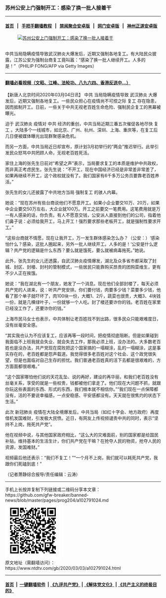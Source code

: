 ### 苏州公安上门强制开工：感染了换一批人接着干
------------------------

#### [首页](https://github.com/gfw-breaker/banned-news/blob/master/README.md) &nbsp;&nbsp;|&nbsp;&nbsp; [手把手翻墙教程](https://github.com/gfw-breaker/guides/wiki) &nbsp;&nbsp;|&nbsp;&nbsp; [禁闻聚合安卓版](https://github.com/gfw-breaker/bn-android) &nbsp;&nbsp;|&nbsp;&nbsp; [网门安卓版](https://github.com/oGate2/oGate) &nbsp;&nbsp;|&nbsp;&nbsp; [神州正道安卓版](https://github.com/SzzdOgate/update) 



<div><div class="featured_image">
 <a href="https://i.ntdtv.com/assets/uploads/2020/03/GettyImages-1199137387.jpg" target="_blank">
  <figure>
   <img alt="苏州公安上门强制开工：感染了换一批人接着干" src="https://i.ntdtv.com/assets/uploads/2020/03/GettyImages-1199137387-800x450.jpg"/>
  </figure><br/>
 </a>
 <span class="caption">
  中共当局隐瞒疫情导致武汉肺炎大爆发后，近期又强制各地复工。有大陆民众披露，江苏公安为强制台商复工竟叫嚣：“感染了换一批人继续开工。人多的是！”（PHILIP FONG/AFP via Getty Images）
 </span>
</div>
</div><hr/>

#### [翻墙必看视频（文昭、江峰、法轮功、八九六四、香港反送中...）](https://github.com/gfw-breaker/banned-news/blob/master/pages/link3.md)

<div><div class="post_content" itemprop="articleBody">
 <p>
  【新唐人北京时间2020年03月04日讯】
  <ok href="https://www.ntdtv.com/gb/中共.htm">
   中共
  </ok>
  当局隐瞒疫情导致
  <ok href="https://www.ntdtv.com/gb/武汉肺炎.htm">
   武汉肺炎
  </ok>
  大爆发后，近期又强制各地复工。一些民众担心在疫情尚不可控之际
  <ok href="https://www.ntdtv.com/gb/复工.htm">
   复工
  </ok>
  存在隐患，因而抵制开工。日前，一些关于中共无视老百姓生命危险、强制民企复工的黑幕被曝光。
 </p>
 <p>
  迫于
  <ok href="https://www.ntdtv.com/gb/武汉肺炎.htm">
   武汉肺炎
  </ok>
  疫情对
  <ok href="https://www.ntdtv.com/gb/中共.htm">
   中共
  </ok>
  经济的重创，中共当局近期三番五次催促各地尽快
  <ok href="https://www.ntdtv.com/gb/复工.htm">
   复工
  </ok>
  。大陆多个一线城市，如北京、广州、杭州、深圳、上海、重庆等，在复工后几日便被媒体曝光出现群聚感染危机。
 </p>
 <p>
  而另一方面，中共当局近日却宣布，原计划3月初举行的“两会”推迟举行。此举引发民众怒骂中共罔顾人命，无视老百姓死活。
 </p>
 <p>
  家住上海的张先生日前对“希望之声”表示，当局要求复工的本质是维护中共政权，而非真正考虑民生。张先生说：“不开工，现在中国经济已经是非常差非常差了，如果再继续不开工，这个政权就没有了。我们国家有6千多万公务员要靠老百姓养活。”
 </p>
 <p>
  张先生的女儿还披露了中共地方当局
  <ok href="https://www.ntdtv.com/gb/强制复工.htm">
   强制复工
  </ok>
  的骇人内幕。
 </p>
 <p>
  她说：“现在苏州有些台商说他们不愿意开工。如果小企业要交10万、20万，如果中企业要交50万左右，大企业就100万。开工之前要交一笔费用。这笔费用就是万一有人感染的话，你负责。有人不愿意交钱，公安派人直接到他们的公司，指着他们鼻子说：必须给我开工，马上开工！强烈要求那些老板开工，就是强制性要求开工。”
 </p>
 <p>
  “这些台商就不情愿，现在让我开工，万一发生群体感染怎么办？（公安：）‘感染怕什么？感染，这批人圈起来，另外一批人继续开工。人多的是！’公安是什么逻辑？共产党的逻辑是什么东西？要么就是饿死，要么就被病毒拖死。”她说。
 </p>
 <p>
  此外，张先生的女儿还透露，自武汉肺炎疫情爆发，湖北及众多省市都采取了封城、封区、封楼、封村的管制模式，一些居民只能靠购买昂贵的团购菜维生，更有不少人正在挨饿。
 </p>
 <p>
  她说：“我在湖北有一个朋友，她发了一个消息。现在他们全部封楼了，每天必须共产党的人进来，说：听共产党安排。你们要付钱，肉要多少钱？菜要多少钱，他看了那个单子就吓坏了，肉100块一份，大概1、2斤，蔬菜也很贵，大概3、4块钱一份，就是几棵绿叶子，一份就够一个人吃。封了楼还要诈你的钱。老百姓在家里已经没工作了，还要诈你的钱。”
 </p>
 <p>
  上海市民马女士也表示，中共体制让老百姓找不到出路，很多民众只能艰难度日，没有丝毫安全感。
 </p>
 <p>
  “其实我也认为不应该复工，应该再等一段时间，把疫情彻底阻断。但是如果碰到我面临不上班我就会失业、就会失去工作，那我必须上班，没办法的。大多数老百姓也是没办法，共产党现在腐败把这个国家搞的一塌糊涂，乱的一塌糊涂，这是事实存在的，老百姓都是怨声载道。我觉得很多老百姓对这个社会、这个政党很失望，但是也面临对自己生存的担忧。我们普通老百姓真的活下去都是很艰难的，方方面面都很艰难。”
 </p>
 <p>
  “这个国家哪怕他们说的天花乱坠、说的再好，建设的再华丽，和我们老百姓没有丝毫关系，享受的就是一些权贵，钱都被他们拿走了。他们现在大问题不抓，就跟你玩这些表面的东西、形式的东西，我们根本就不相信你。”“我们现在一点保障都没有，活的不要说幸福感，一点安稳感、平安感都没有。天天就在很焦灼的状态下生活。”
 </p>
 <p>
  此次
  <ok href="https://www.ntdtv.com/gb/新冠肺炎.htm">
   新冠肺炎
  </ok>
  疫情在大陆全境爆发后，中共当局（如红十字会、地方政府）再度借机发国难财，引发极大民愤。近日，有网友上传视频谴责中共的同时，表示“坚持不上岗，拖死共产党”。
 </p>
 <p>
  他在视频中说，与其他国家政府相比，“这么大的灾难面前，别的国家都是给国民补贴，维持基本的生活生计，你们共产党在干嘛？在抢夺人民的物资，抢夺人民的资源，发国难财。”
 </p>
 <p>
  视频最后他还表示：“我们不复工！”“一个月不上岗，我们就可以耗死共产党，我跟你们死磕到底！”
 </p>
 <p>
  （记者萧静综合报导/责任编辑：云涛）
 </p>
 <div class="single_ad">
 </div>
</div>
</div>
<hr/>
手机上长按并复制下列链接或二维码分享本文章：<br/>
https://github.com/gfw-breaker/banned-news/blob/master/pages/prog204/a102791024.md <br/>
<a href='https://github.com/gfw-breaker/banned-news/blob/master/pages/prog204/a102791024.md'><img src='https://github.com/gfw-breaker/banned-news/blob/master/pages/prog204/a102791024.md.png'/></a> <br/>
原文地址（需翻墙访问）：https://www.ntdtv.com/gb/2020/03/03/a102791024.html


------------------------
#### [首页](https://github.com/gfw-breaker/banned-news/blob/master/README.md) &nbsp;|&nbsp; [一键翻墙软件](https://github.com/gfw-breaker/nogfw/blob/master/README.md) &nbsp;| [《九评共产党》](https://github.com/gfw-breaker/9ping.md/blob/master/README.md#九评之一评共产党是什么) | [《解体党文化》](https://github.com/gfw-breaker/jtdwh.md/blob/master/README.md) | [《共产主义的终极目的》](https://github.com/gfw-breaker/gczydzjmd.md/blob/master/README.md)


<img src='http://gfw-breaker.win/banned-news/pages/prog204/a102791024.md' width='0px' height='0px'/>